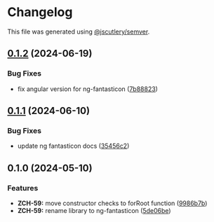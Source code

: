 # Changelog

This file was generated using [@jscutlery/semver](https://github.com/jscutlery/semver).

## [0.1.2](https://github.com/zupit-it/zupit-angular/compare/ng-fantasticon-0.1.1...ng-fantasticon-0.1.2) (2024-06-19)


### Bug Fixes

* fix angular version for ng-fantasticon ([7b88823](https://github.com/zupit-it/zupit-angular/commit/7b88823de6223db017a31dbfcf304774ff3b7689))

## [0.1.1](https://github.com/zupit-it/zupit-angular/compare/ng-fantasticon-0.1.0...ng-fantasticon-0.1.1) (2024-06-10)


### Bug Fixes

* update ng fantasticon docs ([35456c2](https://github.com/zupit-it/zupit-angular/commit/35456c20cd8b7c01df1fffd1c0485b927810b14f))

## 0.1.0 (2024-05-10)


### Features

* **ZCH-59:** move constructor checks to forRoot function ([9986b7b](https://github.com/zupit-it/zupit-angular/commit/9986b7b6367985aa8b22e67e6efc4083b1c78f43))
* **ZCH-59:** rename library to ng-fantasticon ([5de06be](https://github.com/zupit-it/zupit-angular/commit/5de06bedbbe939a3a714a6e22311da4d93c0791b))
